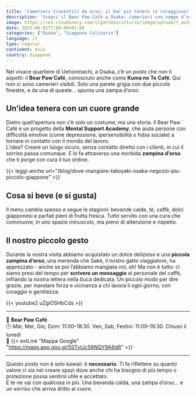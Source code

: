 ```yaml
---
title: 'Camerieri travestiti da orso: il bar più tenero (e coraggioso) del Giappone'
description: 'Scopri il Bear Paw Café a Osaka: camerieri con zampe d’orso servono dolci e bevande in un luogo sicuro per chi affronta difficoltà emotive. Kawaii e necessario!'
image: https://res.cloudinary.com/ilgattodicitturin/image/upload/f_auto,q_auto,w_800,dpr_auto/v1751852310/Articoli/Giappone/osaka-caffe-orsi_duubiw.jpg
date: 2025-06-01T7:00:00+01:00
categories: ["Osaka", "Giappone Culinario"]
language: it
type: regular   
continent: Asia
country: Giappone
---
```


Nel vivace quartiere di Uehonmachi, a Osaka, c’è un posto che non ti aspetti: il **Bear Paw Café**, conosciuto anche come **Kuma no Te Café**. Qui non ci sono camerieri visibili. Solo una parete grigia con due piccole finestre, e da una di queste... spunta una zampa d’orso.

## Un’idea tenera con un cuore grande

Dietro quell’apertura non c’è solo un costume, ma una storia. Il Bear Paw Café è un progetto della **Mental Support Academy**, che aiuta persone con difficoltà emotive (come depressione, ipersensibilità o fobia sociale) a tornare in contatto con il mondo del lavoro.  
L’idea? Creare un luogo sicuro, senza contatto diretto con i clienti, in cui il sorriso passa comunque. E lo fa attraverso una morbida **zampina d’orso** che ti porge con cura il tuo ordine.

{{< leggi-anche url="/blog/dove-mangiare-takoyaki-osaka-negozio-piu-piccolo-giappone" >}}

## Cosa si beve (e si gusta)

Il menu cambia spesso e segue le stagioni: bevande calde, tè, caffè, dolci giapponesi e parfait pieni di frutta fresca. Tutto servito con una cura che commuove, in uno spazio minuscolo, ma pieno di attenzione e rispetto.

## Il nostro piccolo gesto

Durante la nostra visita abbiamo acquistato un dolce delizioso e una **piccola zampina d’orso**, una merenda che Sakè, il nostro gatto viaggiatore, ha apprezzato - anche se poi l’abbiamo mangiata noi, eh!
Ma non è tutto: ci siamo presi del tempo per **scrivere un messaggio** al personale del caffè, infilando la nostra lettera nella buca dedicata. Un piccolo modo per dire grazie, per mandare forza e vicinanza a chi lavora lì ogni giorno, con coraggio e gentilezza.

{{< youtube2 uZgiOSHbCds >}}

---

📍 **Bear Paw Café**  
🕙 Mar, Mer, Gio, Dom: 11:00–18:30. Ven, Sab, Festivi: 11:00–19:30. Chiuso il lunedì  
🔗 {{< extLink "Mappa Google" "https://maps.app.goo.gl/5STvtJc56NQY9A8d6" >}}

---

Questo posto non è solo kawaii: è **necessario**. Ti fa riflettere su quanto valore ci sia nel creare spazi dove anche chi ha bisogno di più tempo o protezione possa sentirsi utile e accettato.  
E te ne vai con qualcosa in più. Una bevanda calda, una zampa d’orso... e un sorriso che arriva dritto al cuore.
